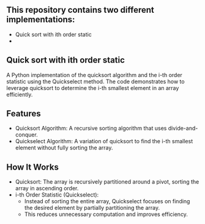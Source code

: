 ## This repository contains two different implementations:
* Quick sort with ith order static
* 


## Quick sort with ith order static
A Python implementation of the quicksort algorithm and the i-th order statistic using the Quickselect method. The code demonstrates how to leverage quicksort to determine the i-th smallest element in an array efficiently.
## Features
  * Quicksort Algorithm: A recursive sorting algorithm that uses divide-and-conquer.
  * Quickselect Algorithm: A variation of quicksort to find the i-th smallest element without fully sorting the array.

## How It Works
  * Quicksort: The array is recursively partitioned around a pivot, sorting the array in ascending order.
  * i-th Order Statistic (Quickselect):
       * Instead of sorting the entire array, Quickselect focuses on finding the desired element by partially partitioning the array.
       * This reduces unnecessary computation and improves efficiency.

